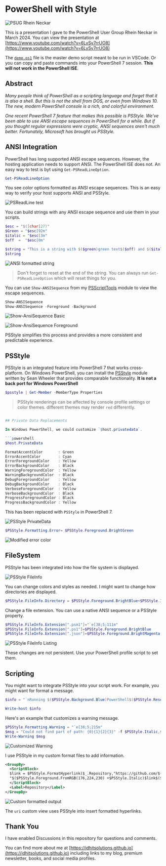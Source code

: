 # PowerShell with Style

![PSUG Rhein Neckar](images/2024_03_PSUGRheinNeckar_Jeff.png)

This is a presentation I gave to the PowerShell User Group Rhein Neckar in March 2024. You can view the presentation at [https://www.youtube.com/watch?v=6LySy7rrUO8](https://www.youtube.com/watch?v=6LySy7rrUO8)

The [`demo.ps1`](demo/demo.ps1) file is the master demo script meant to be run in VSCode. Or you can copy and paste commands into your PowerShell 7 session. **This will not work in the PowerShell ISE**.

## Abstract

*Many people think of PowerShell as a scripting language and forget that it is also a shell. But this is not the shell from DOS, or even from Windows 10. The new, modern PowerShell console is a rich, and colorful environment.*

*One recent PowerShell 7 feature that makes this possible is PSStyle. We've been able to use ANSI escape sequences in PowerShell for a while. But if you thought regular expressions were cryptic, ANSI sequences aren't much better. Fortunately, Microsoft has brought us PSStyle.*

## ANSI Integration

PowerShell has long supported ANSI escape sequences. However, the hosting application needs to support ANSI. The PowerShell ISE does not. An easy way to test is byt using `Get-PSReadLineOption`.

```powershell
Get-PSReadLineOption
```
You see color options formatted as ANSI escape sequences. This is an easy way to verify your host supports ANSI and PSStyle.

![PSReadLine test](images/psreadline-option.png)

You can build strings with any ANSI escape sequence and use them in your scripts.

```powershell
$esc = "$([char]27)"
$Green = "$esc[92m"
$italic = "$esc[3m"
$off  =  "$esc[0m"

$string = "This is a string with $($green)green text$($off) and $($italic)italic text$($off)."
$string
```

![ANSI formatted string](images/ansi-string.png)

> Don't forget to reset at the end of the string. You can always run `Get-PSReadLineOption` which will reset things for you.

You can use `Show-ANSISequence` from my [PSScriptTools](https://github.com/jdhitsolutions/PSScriptTools) module to view the escape sequences.

```powershell
Show-ANSISequence
Show-ANSISequence -Foreground -Background
```

![Show-AnsiSequence Basic](images/show-ansisequence-basic.png)

![Show-AnsiSequence Foreground](images/show-ansisequence-foreground.png)

PSStyle simplifies this process and provides a more consistent and predictable experience.

## PSStyle

PSStyle is an integrated feature into PowerShell 7 that works cross-platform. On Windows PowerShell, you can install the [PSStyle](https://github.com/sdwheeler/ToolModules/tree/main/Modules/PSStyle) module written by Sean Wheeler that provides comparable functionality. **It is not a back port for Windows PowerShell**

```powershell
$psstyle | Get-Member -MemberType Properties
```

> PSStyle renderings can be affected by console profile settings or color themes. different themes may render `red` differently.

```powershell

## Private Data Replacements

In Windows PowerShell, we could customize `$host.privatedata`.

```powershell
$host.PrivateData

FormatAccentColor       : Green
ErrorAccentColor        : Cyan
ErrorForegroundColor    : Yellow
ErrorBackgroundColor    : Black
WarningForegroundColor  : Yellow
WarningBackgroundColor  : Black
DebugForegroundColor    : Yellow
DebugBackgroundColor    : Black
VerboseForegroundColor  : Yellow
VerboseBackgroundColor  : Black
ProgressForegroundColor : Black
ProgressBackgroundColor : Yellow
```

This has been replaced with `PSStyle` in PowerShell 7.

![PSStyle PrivateData](images/privatedata-replacement.png)

```powershell
$PSStyle.Formatting.Error= $PSStyle.Foreground.BrightGreen
```

![Modified error color](images/change-error-color.png)

## FileSystem

PSStyle has been integrated into how the file system is displayed.

![PSStyle FileInfo](images/fileinfo.png)

You can change colors and styles as needed. I might want to change how directories are displayed.

```powershell
$PSStyle.FileInfo.Directory = $PSStyle.Foreground.BrightBlue+$PSStyle.Italic+$PSStyle.Background.White
```

Change a file extension. You can use a native ANSI sequence or a PSStyle property.

```powershell
$PSStyle.FileInfo.Extension[".psm1"]="`e[38;5;111m"
$PSStyle.FileInfo.Extension[".ps1"]=$PSStyle.Foreground.BrightBlue
$PSStyle.FileInfo.Extension[".json"]=$PSStyle.Foreground.BrightMagenta
````

![PSStyle FileInfo Listing](images/psstyle-dirlisting.png)

These changes are not persistent. Use your PowerShell profile script to set them.

## Scripting

You might want to integrate PSStyle into your script work. For example, you might want for format a message.

```powershell
$info = "`nRunning $($PSStyle.Background.Blue)PowerShell$($PSStyle.Reset) $($PSStyle.Foreground.Yellow)v{0}$($PSStyle.Reset) on $($PSStyle.Foreground.BrightCyan){1}$($PSStyle.Reset)." -f $($PSVersionTable.PSVersion),(Get-CimInstance win32_OperatingSystem).caption

Write-host $info
```

Here's an example that customizes a warning message.

```powershell
$PSStyle.Formatting.Warning = "`e[38;5;215m"
$msg = "Could not find part of path: {0}{1}{2}{3}" -f $PSStyle.Italic,$PSStyle.Foreground.FromRgb(228,112,214),"c:\work",$PSStyle.Reset
Write-Warning $msg
```

![Customized Warning](images/custom-warning.png)

I use PSStyle in my custom format files to add information.

```xml
<GroupBy>
  <ScriptBlock>
  $link = $PSStyle.FormatHyperlink($_.Repository,"https://github.com/$($_.Repository)/issues")
  "$($PSStyle.Foreground.FromRGB(176,224,230) +$PSStyle.Italic)$link$($PSStyle.Reset) [$($_.ReportDate)]"
  </ScriptBlock>
  <Label>Repository</Label>
</GroupBy>
```
![Custom formatted output](images/custom-format-output.png)

The `uri` custom view uses PSStyle into insert formatted hyperlinks.

## Thank You

I have enabled Discussions in this repository for questions and comments.

You can find more about me at [https://jdhitsolutions.github.io](https://jdhitsolutions.github.io) including links to my blog, premium newsletter, books, and social media profiles.
